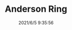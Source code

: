 ﻿---
layout: post 
title: Anderson Ring
tags: ANDERSON
categories: housing-terminal
overview: 
series: 
part_number: 0534-1
thumb_img: 
small_img: static/202106/534-20210605.jpg
date: 2021/6/5 9:35:56
---



